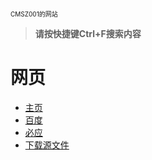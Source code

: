 <font size="1">CMSZ001的网站</font>
> **请按快捷键Ctrl+F搜索内容**
# 网页 #
- [主页](https://cmsz001.github.io/#/)
- [百度](https://www.baidu.com)
- [必应](https://bing.com)
- [下载源文件](https://github.com/CMSZ001/cmsz001.github.io/archive/refs/heads/main.zip)